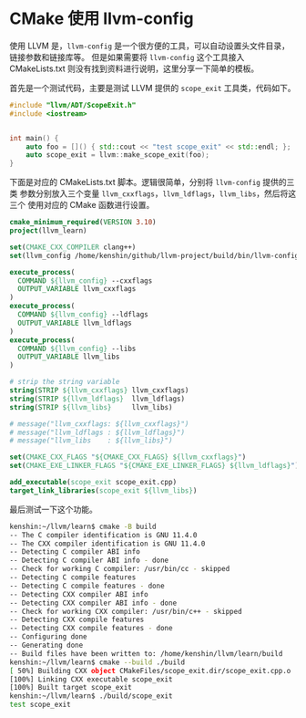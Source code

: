 # CMake 使用 llvm-config

使用 LLVM 是，`llvm-config` 是一个很方便的工具，可以自动设置头文件目录，链接参数和链接库等。
但是如果需要将 `llvm-config` 这个工具接入 CMakeLists.txt 则没有找到资料进行说明，这里分享一下简单的模板。

首先是一个测试代码，主要是测试 LLVM 提供的 `scope_exit` 工具类，代码如下。

```c++
#include "llvm/ADT/ScopeExit.h"
#include <iostream>


int main() {
    auto foo = []() { std::cout << "test scope_exit" << std::endl; };
    auto scope_exit = llvm::make_scope_exit(foo);
}
```

下面是对应的 CMakeLists.txt 脚本。逻辑很简单，分别将 `llvm-config` 提供的三类
参数分别放入三个变量 `llvm_cxxflags`，`llvm_ldflags`，`llvm_libs`，然后将这三个
使用对应的 CMake 函数进行设置。

```cmake
cmake_minimum_required(VERSION 3.10)
project(llvm_learn)

set(CMAKE_CXX_COMPILER clang++)
set(llvm_config /home/kenshin/github/llvm-project/build/bin/llvm-config)

execute_process(
  COMMAND ${llvm_config} --cxxflags
  OUTPUT_VARIABLE llvm_cxxflags
)
execute_process(
  COMMAND ${llvm_config} --ldflags
  OUTPUT_VARIABLE llvm_ldflags
)
execute_process(
  COMMAND ${llvm_config} --libs
  OUTPUT_VARIABLE llvm_libs
)

# strip the string variable
string(STRIP ${llvm_cxxflags} llvm_cxxflags)
string(STRIP ${llvm_ldflags}  llvm_ldflags)
string(STRIP ${llvm_libs}     llvm_libs)

# message("llvm_cxxflags: ${llvm_cxxflags}")
# message("llvm_ldflags : ${llvm_ldflags}")
# message("llvm_libs    : ${llvm_libs}")

set(CMAKE_CXX_FLAGS "${CMAKE_CXX_FLAGS} ${llvm_cxxflags}")
set(CMAKE_EXE_LINKER_FLAGS "${CMAKE_EXE_LINKER_FLAGS} ${llvm_ldflags}")

add_executable(scope_exit scope_exit.cpp)
target_link_libraries(scope_exit ${llvm_libs})
```

最后测试一下这个功能。

```bash
kenshin:~/llvm/learn$ cmake -B build
-- The C compiler identification is GNU 11.4.0
-- The CXX compiler identification is GNU 11.4.0
-- Detecting C compiler ABI info
-- Detecting C compiler ABI info - done
-- Check for working C compiler: /usr/bin/cc - skipped
-- Detecting C compile features
-- Detecting C compile features - done
-- Detecting CXX compiler ABI info
-- Detecting CXX compiler ABI info - done
-- Check for working CXX compiler: /usr/bin/c++ - skipped
-- Detecting CXX compile features
-- Detecting CXX compile features - done
-- Configuring done
-- Generating done
-- Build files have been written to: /home/kenshin/llvm/learn/build
kenshin:~/llvm/learn$ cmake --build ./build
[ 50%] Building CXX object CMakeFiles/scope_exit.dir/scope_exit.cpp.o
[100%] Linking CXX executable scope_exit
[100%] Built target scope_exit
kenshin:~/llvm/learn$ ./build/scope_exit
test scope_exit
```